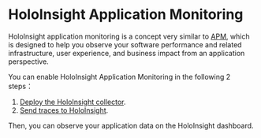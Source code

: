 # HoloInsight Application Monitoring
HoloInsight application monitoring is a concept very similar to [APM](https://www.gartner.com/en/information-technology/glossary/application-performance-monitoring-apm), which is designed to help you observe your software performance and related infrastructure, user experience, and business impact from an application perspective.

You can enable HoloInsight Application Monitoring in the following 2 steps：
1. [Deploy the HoloInsight collector](deploy-holoinsight-collector.md).
2. [Send traces to HoloInsight](send-traces-to-holoinsight.md).

Then, you can observe your application data on the HoloInsight dashboard.